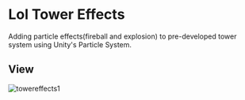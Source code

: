 # Lol Tower Effects
Adding particle effects(fireball and explosion) to pre-developed tower system using Unity's Particle System.
## View
![towereffects1](https://user-images.githubusercontent.com/47994087/150587283-740f91f4-48a1-4bf5-bb2d-2d00a1bb58b9.gif)

